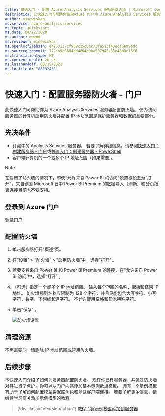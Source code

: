 ```yaml
---
title: 快速入门 - 配置 Azure Analysis Services 服务器防火墙 | Microsoft Docs
description: 此快速入门可帮助你使用Azure 门户为 Azure Analysis Services 服务器配置防火墙。
author: minewiskan
ms.service: azure-analysis-services
ms.topic: quickstart
ms.date: 08/12/2020
ms.author: owend
ms.reviewer: minewiskan
ms.openlocfilehash: e4953137cf939c35c6ac73fe51ca43eca6e99edc
ms.sourcegitcommit: 772eb9c6684dd4864e0ba507945a83e48b8c16f0
ms.translationtype: HT
ms.contentlocale: zh-CN
ms.lasthandoff: 03/19/2021
ms.locfileid: "88192433"
---
```

# <a name="quickstart-configure-server-firewall---portal"></a>快速入门：配置服务器防火墙 - 门户

此快速入门可帮助你为 Azure Analysis Services 服务器配置防火墙。 仅为访问服务器的计算机启用防火墙并配置 IP 地址范围是保护服务器和数据的重要部分。

## <a name="prerequisites"></a>先决条件

- 订阅中的 Analysis Services 服务器。 若要了解详细信息，请参阅[快速入门：创建服务器 - 门户](analysis-services-create-server.md)或[快速入门：创建服务器 - PowerShell](analysis-services-create-powershell.md)
- 客户端计算机的一个或多个 IP 地址范围（如果需要）。

> [!NOTE]
> 在启用了防火墙的情况下，即使“允许来自 Power BI 的访问”设置被设定为“打开”，来自德国 Microsoft 云中 Power BI Premium 的数据导入（刷新）和分页报表连接目前也不受支持。

## <a name="sign-in-to-the-azure-portal"></a>登录到 Azure 门户 

[登录门户](https://portal.azure.com)

## <a name="configure-a-firewall"></a>配置防火墙

1. 单击服务器打开“概述”页。 
2. 在“设置” > “防火墙” > “启用防火墙”中，选择“打开”   。
3. 若要支持来自 Power BI 和 Power BI Premium 的连接，在“允许来自 Power BI 访问”中，选择“打开” 。  
4. （可选）指定一个或多个 IP 地址范围。 输入每个范围的名称、起始和结束 IP 地址。 防火墙规则名称应限制为 128 个字符，并且只能包含大写字符、小写字符、数字、下划线和连字符。 不允许使用空格和其他特殊字符。
5. 单击“保存” 。

     ![防火墙设置](./media/analysis-services-qs-firewall/aas-qs-firewall.png)

## <a name="clean-up-resources"></a>清理资源

不再需要时，请删除 IP 地址范围或禁用防火墙。

## <a name="next-steps"></a>后续步骤
本快速入门介绍了如何为服务器配置防火墙。 现在你已有服务器，并通过防火墙对其进行了保护，你可以从门户向其添加基本示例数据模型。 拥有一个示例模型有助于了解如何配置模型数据库角色和测试客户端连接。 若要了解更多信息，请继续学习有关添加示例模型的教程。

> [!div class="nextstepaction"]
> [教程：将示例模型添加到服务器](analysis-services-create-sample-model.md)
